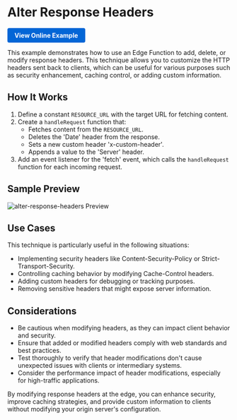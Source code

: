 # Alter Response Headers

<a href="https://edgeone.ai/developer/examples/hub-modifyingaresponseheader" style="display: inline-block; background-color: #0366d6; color: white; padding: 8px 16px; text-decoration: none; border-radius: 4px; font-weight: bold;">View Online Example</a>

This example demonstrates how to use an Edge Function to add, delete, or modify response headers. This technique allows you to customize the HTTP headers sent back to clients, which can be useful for various purposes such as security enhancement, caching control, or adding custom information.

## How It Works

1. Define a constant `RESOURCE_URL` with the target URL for fetching content.
2. Create a `handleRequest` function that:
   - Fetches content from the `RESOURCE_URL`.
   - Deletes the 'Date' header from the response.
   - Sets a new custom header 'x-custom-header'.
   - Appends a value to the 'Server' header.
3. Add an event listener for the 'fetch' event, which calls the `handleRequest` function for each incoming request.

## Sample Preview

![alter-response-headers Preview](../readme-images/alter-response-headers.avif)

## Use Cases

This technique is particularly useful in the following situations:

- Implementing security headers like Content-Security-Policy or Strict-Transport-Security.
- Controlling caching behavior by modifying Cache-Control headers.
- Adding custom headers for debugging or tracking purposes.
- Removing sensitive headers that might expose server information.

## Considerations

- Be cautious when modifying headers, as they can impact client behavior and security.
- Ensure that added or modified headers comply with web standards and best practices.
- Test thoroughly to verify that header modifications don't cause unexpected issues with clients or intermediary systems.
- Consider the performance impact of header modifications, especially for high-traffic applications.

By modifying response headers at the edge, you can enhance security, improve caching strategies, and provide custom information to clients without modifying your origin server's configuration.

